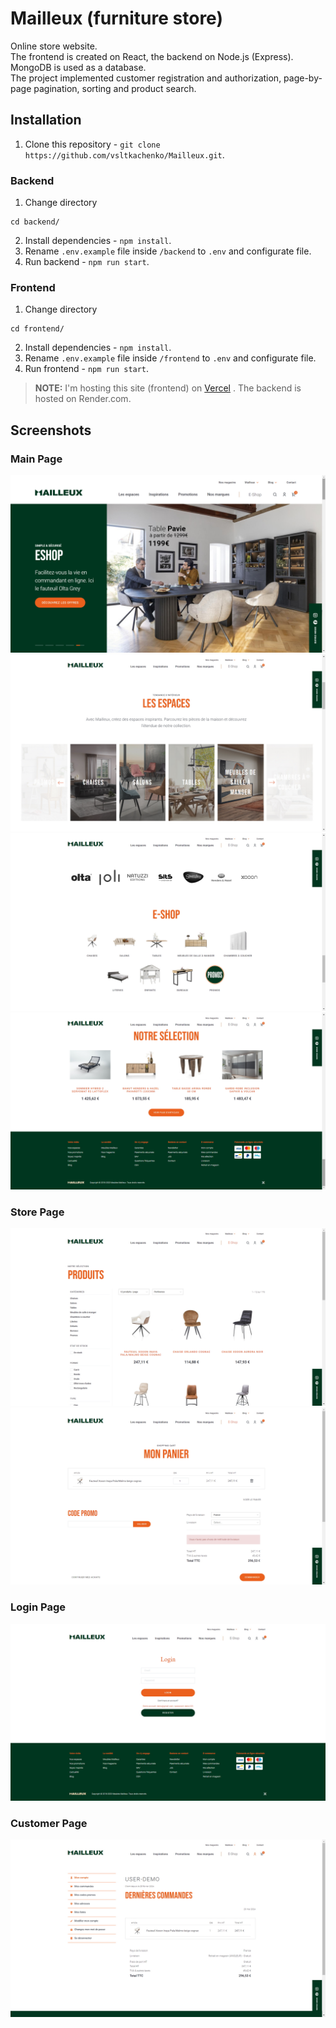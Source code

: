# Mailleux (furniture store)

Online store website.  
The frontend is created on React, the backend on Node.js (Express). MongoDB is used as a database.  
The project implemented customer registration and authorization, page-by-page pagination, sorting and product search.

## Installation

1. Clone this repository - `git clone https://github.com/vsltkachenko/Mailleux.git`.

### Backend

1. Change directory

```shell
cd backend/
```

2. Install dependencies - `npm install`.
3. Rename `.env.example` file inside `/backend` to `.env` and configurate file.
4. Run backend - `npm run start`.

### Frontend

1. Change directory

```shell
cd frontend/
```

2. Install dependencies - `npm install`.
3. Rename `.env.example` file inside `/frontend` to `.env` and configurate file.
4. Run frontend - `npm run start`.

> **NOTE:** I'm hosting this site (frontend) on <a href="https://mailleux.vercel.app/" target="_blank" rel="noopener noreferrer">Vercel</a>
. The backend is hosted on Render.com.

## Screenshots

### Main Page

![Screenshot #1](https://raw.githubusercontent.com/vsltkachenko/Mailleux/main/screenshots/1.jpg)
![Screenshot #2](https://raw.githubusercontent.com/vsltkachenko/Mailleux/main/screenshots/2.jpg)
![Screenshot #3](https://raw.githubusercontent.com/vsltkachenko/Mailleux/main/screenshots/3.jpg)
![Screenshot #4](https://raw.githubusercontent.com/vsltkachenko/Mailleux/main/screenshots/4.jpg)

### Store Page

![Screenshot #5](https://raw.githubusercontent.com/vsltkachenko/Mailleux/main/screenshots/5.jpg)
![Screenshot #6](https://raw.githubusercontent.com/vsltkachenko/Mailleux/main/screenshots/6.jpg)

### Login Page

![Screenshot #7](https://raw.githubusercontent.com/vsltkachenko/Mailleux/main/screenshots/7.jpg)

### Customer Page

![Screenshot #8](https://raw.githubusercontent.com/vsltkachenko/Mailleux/main/screenshots/8.jpg)
